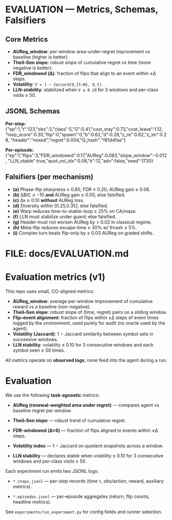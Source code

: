 # EVALUATION — Metrics, Schemas, Falsifiers

## Core Metrics

- **AUReg_window**: per-window area-under-regret improvement vs baseline (higher is better).
- **Theil–Sen slope**: robust slope of cumulative regret vs time (more negative is better).
- **FDR_windowed (Δ)**: fraction of flips that align to an event within ±Δ steps.
- **Volatility**: `V = 1 − Jaccard(Q_{t−W}, Q_t)`.
- **LLN-stability**: stabilized when `V ≤ 0.10` for 3 windows and per-class visits ≥ 50.

## JSONL Schemas

**Per-step:**
{"ep":1,"t":123,"obs":3,"class":5,"G":0.41,"cost_stay":0.73,"cost_leave":1.12,
"loop_score":0.35,"flip":0,"spawn":0,"b":0.62,"d":0.28,"z_re":0.62,"z_im":0.28,
"header":"mixed","regret":0.004,"Q_hash":"f81d4fae"}


**Per-episode:**
{"ep":1,"flips":3,"FDR_windowed":0.17,"AUReg":0.083,"slope_window":-0.012,
"LLN_stable":true,"quot_vol_idx":0.08,"k":12,"adv":false,"seed":1730}

## Falsifiers (per mechanism)

- **(a)** Phase-flip sharpness ≥ 0.85; FDR ≤ 0.20; AUReg gain ≥ 0.06.
- **(b)** ΔBIC ≤ −10 **and** AUReg gain ≥ 0.05; else falsified.
- **(c)** Δκ ≥ 0.10 **without** AUReg loss.
- **(d)** Diversity within [0.25,0.35]; else falsified.
- **(e)** Warp reduces time-to-stable-loop ≥ 25% on CA/maze.
- **(f)** LLN must stabilize under guard; else falsified.
- **(g)** Header must not worsen AUReg by > 0.02 in classical regime.
- **(h)** Meta-flip reduces escape-time ≥ 30% w/ thrash ≤ 5%.
- **(i)** Complex turn beats flip-only by ≥ 0.03 AUReg on graded shifts.

# FILE: docs/EVALUATION.md
# Evaluation metrics (v1)

This repo uses small, CO-aligned metrics:

- **AUReg_window**: average per-window improvement of cumulative reward vs a baseline (non-negative).
- **Theil–Sen slope**: robust slope of (time, regret) pairs on a sliding window.
- **Flip–event alignment**: fraction of flips within ±Δ steps of event times logged by the *environment*, used purely for audit (no oracle used by the agent).
- **Volatility (Jaccard)**: 1 − Jaccard similarity between symbol sets in successive windows.
- **LLN stability**: volatility ≤ 0.10 for 3 consecutive windows and each symbol seen ≥ 50 times.

All metrics operate on **observed logs**; none feed into the agent during a run.


# Evaluation

We use the following **task-agnostic** metrics:

- **AUReg (renewal-weighted area under regret)** — compares agent vs baseline regret per window.
    
- **Theil–Sen slope** — robust trend of cumulative regret.
    
- **FDR-windowed (Δ=6)** — fraction of flips aligned to events within ±Δ steps.
    
- **Volatility index** — 1 − Jaccard on quotient snapshots across a window.
    
- **LLN stability** — declares stable when volatility ≤ 0.10 for 3 consecutive windows and per-class visits ≥ 50.
    

Each experiment run emits two JSONL logs:

- `*.steps.jsonl` — per-step records (time `t`, obs/action, reward, auxiliary metrics).
    
- `*.episodes.jsonl` — per-episode aggregates (return, flip counts, headline metrics).
    

See `experiments/run_experiment.py` for config fields and runner selection.
